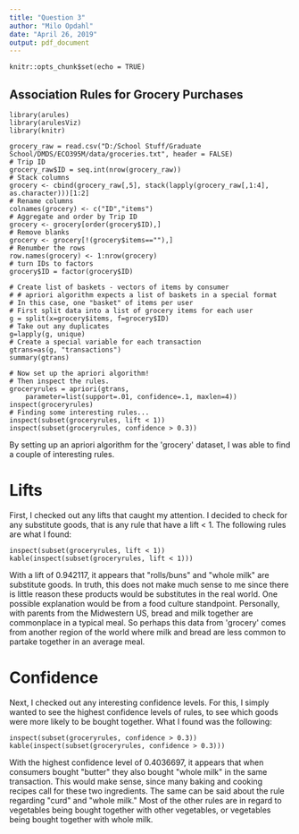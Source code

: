 ```yaml
---
title: "Question 3"
author: "Milo Opdahl"
date: "April 26, 2019"
output: pdf_document
---
```


```{r setup, include=FALSE}
knitr::opts_chunk$set(echo = TRUE)
```

## Association Rules for Grocery Purchases

```{r, include=FALSE}
library(arules)
library(arulesViz)
library(knitr)

grocery_raw = read.csv("D:/School Stuff/Graduate School/DMDS/ECO395M/data/groceries.txt", header = FALSE)
# Trip ID
grocery_raw$ID = seq.int(nrow(grocery_raw))
# Stack columns
grocery <- cbind(grocery_raw[,5], stack(lapply(grocery_raw[,1:4], as.character)))[1:2]
# Rename columns
colnames(grocery) <- c("ID","items")
# Aggregate and order by Trip ID
grocery <- grocery[order(grocery$ID),]
# Remove blanks
grocery <- grocery[!(grocery$items==""),]
# Renumber the rows
row.names(grocery) <- 1:nrow(grocery)
# turn IDs to factors 
grocery$ID = factor(grocery$ID)

# Create list of baskets - vectors of items by consumer
# # apriori algorithm expects a list of baskets in a special format
# In this case, one "basket" of items per user
# First split data into a list of grocery items for each user
g = split(x=grocery$items, f=grocery$ID)
# Take out any duplicates
g=lapply(g, unique)
# Create a special variable for each transaction
gtrans=as(g, "transactions")
summary(gtrans)

# Now set up the apriori algorithm!
# Then inspect the rules.
groceryrules = apriori(gtrans, 
	parameter=list(support=.01, confidence=.1, maxlen=4))
inspect(groceryrules)
# Finding some interesting rules...
inspect(subset(groceryrules, lift < 1))
inspect(subset(groceryrules, confidence > 0.3))
```

  By setting up an apriori algorithm for the 'grocery' dataset, I was able to find a couple of interesting rules.  

# Lifts

  First, I checked out any lifts that caught my attention. I decided to check for any substitute goods, that is any rule that have a lift < 1.  The following rules are what I found:

```{r, echo=FALSE, results='asis'}
inspect(subset(groceryrules, lift < 1))
kable(inspect(subset(groceryrules, lift < 1)))
```

  With a lift of 0.942117, it appears that "rolls/buns" and "whole milk" are substitute goods.  In truth, this does not make much sense to me since there is little reason these products would be substitutes in the real world.  One possible explanation would be from a food culture standpoint.  Personally, with parents from the Midwestern US, bread and milk together are commonplace in a typical meal.  So perhaps this data from 'grocery' comes from another region of the world where milk and bread are less common to partake together in an average meal.

# Confidence

  Next, I checked out any interesting confidence levels.  For this, I simply wanted to see the highest confidence levels of rules, to see which goods were more likely to be bought together. What I found was the following:
  
```{r, echo=FALSE, results='asis'}
inspect(subset(groceryrules, confidence > 0.3))
kable(inspect(subset(groceryrules, confidence > 0.3)))
```

  With the highest confidence level of 0.4036697, it appears that when consumers bought "butter" they also bought "whole milk" in the same transaction.  This would make sense, since many baking and cooking recipes call for these two ingredients.  The same can be said about the rule regarding "curd" and "whole milk."  Most of the other rules are in regard to vegetables being bought together with other vegetables, or vegetables being bought together with whole milk.
